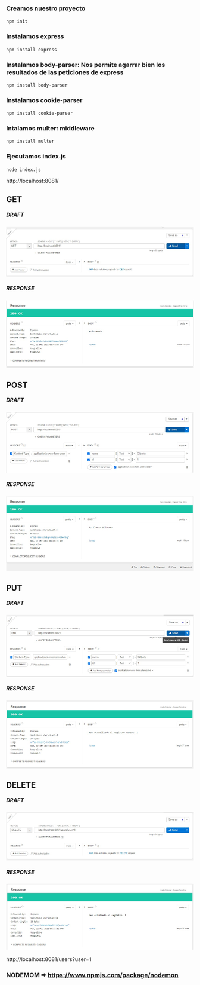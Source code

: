 ### Creamos nuestro proyecto
    npm init

### Instalamos express
    npm install express

### Instalamos body-parser: Nos permite agarrar bien los resultados de las peticiones de express
    npm install body-parser

### Instalamos cookie-parser
    npm install cookie-parser

### Intalamos multer: middleware
    npm install multer

### Ejecutamos index.js
    node index.js


http://localhost:8081/

## GET
##### DRAFT
![GET-DRAFT](img/GET-DRAFT.jpeg)
##### RESPONSE
![GET-RESPONSE](img/GET-RESPONSE.jpeg)

## POST
##### DRAFT
![POST-DRAFT](img/POST-DRAFT.jpeg)
##### RESPONSE
![POST-RESPONSE](img/POST-RESPONSE.jpeg)

## PUT
##### DRAFT
![PUT-DRAFT](img/PUT-DRAFT.jpeg)
##### RESPONSE
![PUT-RESPONSE](img/PUT-RESPONSE.jpeg)



## DELETE
##### DRAFT
![DELETE-DRAFT](img/DELETE-DRAFT.jpeg)
##### RESPONSE
![DELETE-RESPONSE](img/DELETE-RESPONSE.jpeg)

http://localhost:8081/users?user=1


### NODEMOM 🠮 https://www.npmjs.com/package/nodemon
